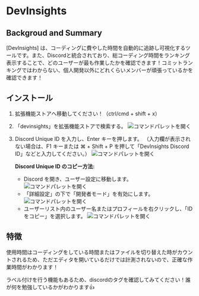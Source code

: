 # DevInsights

## Backgroud and Summary

[DevInsights] は、コーディングに費やした時間を自動的に追跡し可視化するツールです。また、Discordと統合されており、総コーディング時間をランキング表示することで、どのユーザーが最も作業したかを確認できます！コミットランキングではわからない、個人開発以外にどれくらいメンバーが頑張っているかを確認できます！

## インストール

1. 拡張機能ストアへ移動してください！（ctrl/cmd + shift + x）

2. 「devinsights」を拡張機能ストアで検索する。
   ![コマンドパレットを開く](https://kkaiki.github.io/DevInsight/images/search_extention_store.png)

3. Discord Unique ID を入力し、Enter キーを押します。
   （入力欄が表示されない場合は、F1 キーまたは ⌘ + Shift + P を押して「DevInsights Discord ID」などと入力してください。）
   ![コマンドパレットを開く](https://kkaiki.github.io/DevInsight/images/input_discord_unique_id.png)

   **Discord Unique ID のコピー方法:**
   - Discord を開き、ユーザー設定に移動します。
   ![コマンドパレットを開く](https://kkaiki.github.io/DevInsight/images/user_setting.png)
   - 「詳細設定」の下で「開発者モード」を有効にします。
   ![コマンドパレットを開く](https://kkaiki.github.io/DevInsight/images/developer_mode.png)
   - ユーザーリスト内のユーザー名またはプロフィールを右クリックし、「ID をコピー」を選択します。
   ![コマンドパレットを開く](https://kkaiki.github.io/DevInsight/images/copy_userid.png)


## 特徴

使用時間はコーディングをしている時間またはファイルを切り替えた時がカウントされるため、ただエディタを開いているだけでは計測されないので、正確な作業時間がわかります！

ラベル付けを行う機能もあるため、discordのタグを確認してみてください！誰が何を勉強しているかがわかります👍

